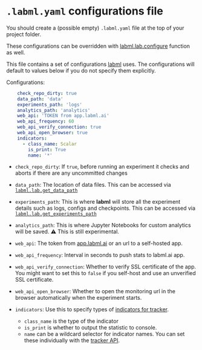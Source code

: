 # `.labml.yaml` configurations file

You should create a (possible empty) `.labml.yaml` file at the top of your project folder.

These configurations can be overridden with
[labml.lab.configure](https://docs.labml.ai/api/lab.html#labml.lab.configure)
function as well.

This file contains a set of configurations [labml](https://github.com/labmlai/labml)
uses. The configurations will default to values below if you do not specify them explicitly.

Configurations:

```yaml
    check_repo_dirty: true
    data_path: 'data'
    experiments_path: 'logs'
    analytics_path: 'analytics'
    web_api: 'TOKEN from app.labml.ai'
    web_api_frequency: 60
    web_api_verify_connection: true
    web_api_open_browser: true
    indicators:
      - class_name: Scalar
        is_print: True
        name: '*'
```

* `check_repo_dirty`: If `true`, before running an experiment it checks and aborts if there are any uncommitted changes

* `data_path`: The location of data files. This can be accessed via
  [`labml.lab.get_data_path`](https://docs.labml.ai/api/lab.html#labml.lab.get_data_path)

* `experiments_path`: This is where **labml** will store all the experiment details such as logs, configs and
  checkpoints. This can be accessed via
  [`labml.lab.get_experiments_path`](https://docs.labml.ai/api/lab.html#labml.lab.get_experiments_path)

* `analytics_path`:  This is where Jupyter Notebooks for custom analytics will be saved. ⚠️ This is still experimental.

* `web_api`: The token from [app.labml.ai](https://app.labml.ai) or an url to a self-hosted app.

* `web_api_frequency`: Interval in seconds to push stats to labml.ai app.

* `web_api_verify_connection`: Whether to verify SSL certificate of the app. You might want to set this to `false` if
  you self-host and use an unverified SSL certificate.

* `web_api_open_browser`: Whether to open the monitoring url in the browser automatically when the experiment starts.

* `indicators`: Use this to specify types of
  [indicators for tracker](https://colab.research.google.com/github/labmlai/labml/blob/master/guides/tracker.ipynb).
    * `class_name` is the type of the indicator
    * `is_print` is whether to output the statistic to console.
    * `name` can be a wildcard selector for indicator names. You can set these individually with the
      [tracker API](https://colab.research.google.com/github/labmlai/labml/blob/master/guides/tracker.ipynb).